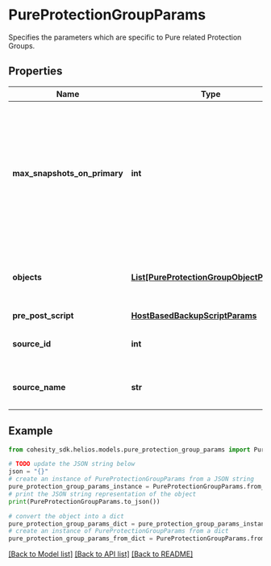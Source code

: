 # PureProtectionGroupParams

Specifies the parameters which are specific to Pure related Protection Groups.

## Properties

Name | Type | Description | Notes
------------ | ------------- | ------------- | -------------
**max_snapshots_on_primary** | **int** | Specifies the number of snapshots to retain on the primary environment. If not specified, then snapshots will not be deleted from the primary environment. | [optional] 
**objects** | [**List[PureProtectionGroupObjectParams]**](PureProtectionGroupObjectParams.md) | Specifies the objects to be included in the Protection Group. | 
**pre_post_script** | [**HostBasedBackupScriptParams**](HostBasedBackupScriptParams.md) |  | [optional] 
**source_id** | **int** | Specifies the id of the parent of the objects. | [optional] [readonly] 
**source_name** | **str** | Specifies the name of the parent of the objects. | [optional] [readonly] 

## Example

```python
from cohesity_sdk.helios.models.pure_protection_group_params import PureProtectionGroupParams

# TODO update the JSON string below
json = "{}"
# create an instance of PureProtectionGroupParams from a JSON string
pure_protection_group_params_instance = PureProtectionGroupParams.from_json(json)
# print the JSON string representation of the object
print(PureProtectionGroupParams.to_json())

# convert the object into a dict
pure_protection_group_params_dict = pure_protection_group_params_instance.to_dict()
# create an instance of PureProtectionGroupParams from a dict
pure_protection_group_params_from_dict = PureProtectionGroupParams.from_dict(pure_protection_group_params_dict)
```
[[Back to Model list]](../README.md#documentation-for-models) [[Back to API list]](../README.md#documentation-for-api-endpoints) [[Back to README]](../README.md)


